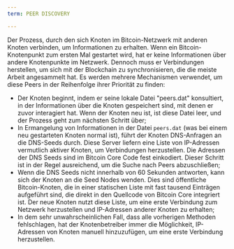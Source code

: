 ```yaml
---
term: PEER DISCOVERY

---
```

Der Prozess, durch den sich Knoten im Bitcoin-Netzwerk mit anderen Knoten verbinden, um Informationen zu erhalten. Wenn ein Bitcoin-Knotenpunkt zum ersten Mal gestartet wird, hat er keine Informationen über andere Knotenpunkte im Netzwerk. Dennoch muss er Verbindungen herstellen, um sich mit der Blockchain zu synchronisieren, die die meiste Arbeit angesammelt hat. Es werden mehrere Mechanismen verwendet, um diese Peers in der Reihenfolge ihrer Priorität zu finden:


- Der Knoten beginnt, indem er seine lokale Datei "peers.dat" konsultiert, in der Informationen über die Knoten gespeichert sind, mit denen er zuvor interagiert hat. Wenn der Knoten neu ist, ist diese Datei leer, und der Prozess geht zum nächsten Schritt über;
- In Ermangelung von Informationen in der Datei `peers.dat` (was bei einem neu gestarteten Knoten normal ist), führt der Knoten DNS-Anfragen an die DNS-Seeds durch. Diese Server liefern eine Liste von IP-Adressen vermutlich aktiver Knoten, um Verbindungen herzustellen. Die Adressen der DNS Seeds sind im Bitcoin Core Code fest einkodiert. Dieser Schritt ist in der Regel ausreichend, um die Suche nach Peers abzuschließen;
- Wenn die DNS Seeds nicht innerhalb von 60 Sekunden antworten, kann sich der Knoten an die Seed Nodes wenden. Dies sind öffentliche Bitcoin-Knoten, die in einer statischen Liste mit fast tausend Einträgen aufgeführt sind, die direkt in den Quellcode von Bitcoin Core integriert ist. Der neue Knoten nutzt diese Liste, um eine erste Verbindung zum Netzwerk herzustellen und IP-Adressen anderer Knoten zu erhalten;
- In dem sehr unwahrscheinlichen Fall, dass alle vorherigen Methoden fehlschlagen, hat der Knotenbetreiber immer die Möglichkeit, IP-Adressen von Knoten manuell hinzuzufügen, um eine erste Verbindung herzustellen.